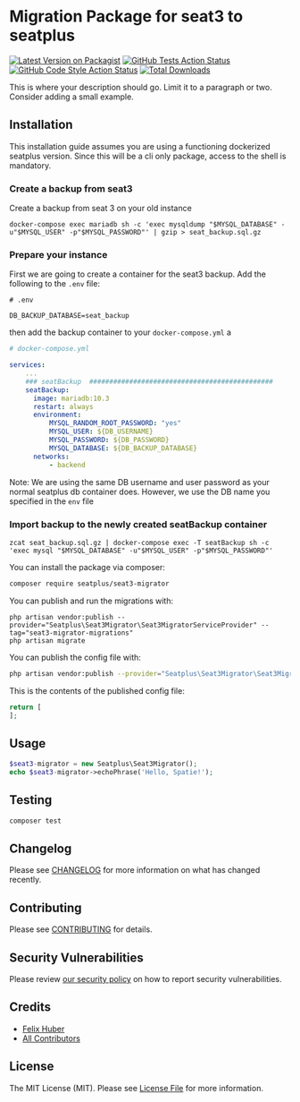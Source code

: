 # Migration Package for seat3 to seatplus

[![Latest Version on Packagist](https://img.shields.io/packagist/v/seatplus/seat3-migrator.svg?style=flat-square)](https://packagist.org/packages/seatplus/seat3-migrator)
[![GitHub Tests Action Status](https://img.shields.io/github/workflow/status/seatplus/seat3-migrator/run-tests?label=tests)](https://github.com/seatplus/seat3-migrator/actions?query=workflow%3Arun-tests+branch%3Amain)
[![GitHub Code Style Action Status](https://img.shields.io/github/workflow/status/seatplus/seat3-migrator/Check%20&%20fix%20styling?label=code%20style)](https://github.com/seatplus/seat3-migrator/actions?query=workflow%3A"Check+%26+fix+styling"+branch%3Amain)
[![Total Downloads](https://img.shields.io/packagist/dt/seatplus/seat3-migrator.svg?style=flat-square)](https://packagist.org/packages/seatplus/seat3-migrator)

This is where your description should go. Limit it to a paragraph or two. Consider adding a small example.

## Installation

This installation guide assumes you are using a functioning dockerized seatplus version. Since this will be a cli only package, access to the shell is mandatory. 

### Create a backup from seat3

Create a backup from seat 3 on your old instance

```shell
docker-compose exec mariadb sh -c 'exec mysqldump "$MYSQL_DATABASE" -u"$MYSQL_USER" -p"$MYSQL_PASSWORD"' | gzip > seat_backup.sql.gz
```

### Prepare your instance

First we are going to create a container for the seat3 backup. Add the following to the `.env` file:

```dotenv
# .env

DB_BACKUP_DATABASE=seat_backup
```

then add the backup container to your `docker-compose.yml` a

```yaml
# docker-compose.yml

services:
    ...
    ### seatBackup  ##############################################
    seatBackup:
      image: mariadb:10.3
      restart: always
      environment:
          MYSQL_RANDOM_ROOT_PASSWORD: "yes"
          MYSQL_USER: ${DB_USERNAME}
          MYSQL_PASSWORD: ${DB_PASSWORD}
          MYSQL_DATABASE: ${DB_BACKUP_DATABASE}
      networks:
          - backend
```
Note: We are using the same DB username and user password as your normal seatplus db container does. However, we use the DB name you specified in the `env` file

### Import backup to the newly created seatBackup container

```shell
zcat seat_backup.sql.gz | docker-compose exec -T seatBackup sh -c 'exec mysql "$MYSQL_DATABASE" -u"$MYSQL_USER" -p"$MYSQL_PASSWORD"'
```

You can install the package via composer:

```bash
composer require seatplus/seat3-migrator
```



You can publish and run the migrations with:

```env
php artisan vendor:publish --provider="Seatplus\Seat3Migrator\Seat3MigratorServiceProvider" --tag="seat3-migrator-migrations"
php artisan migrate
```

You can publish the config file with:
```bash
php artisan vendor:publish --provider="Seatplus\Seat3Migrator\Seat3MigratorServiceProvider" --tag="seat3-migrator-config"
```

This is the contents of the published config file:

```php
return [
];
```

## Usage

```php
$seat3-migrator = new Seatplus\Seat3Migrator();
echo $seat3-migrator->echoPhrase('Hello, Spatie!');
```

## Testing

```bash
composer test
```

## Changelog

Please see [CHANGELOG](CHANGELOG.md) for more information on what has changed recently.

## Contributing

Please see [CONTRIBUTING](.github/CONTRIBUTING.md) for details.

## Security Vulnerabilities

Please review [our security policy](../../security/policy) on how to report security vulnerabilities.

## Credits

- [Felix Huber](https://github.com/seatplus)
- [All Contributors](../../contributors)

## License

The MIT License (MIT). Please see [License File](LICENSE.md) for more information.
